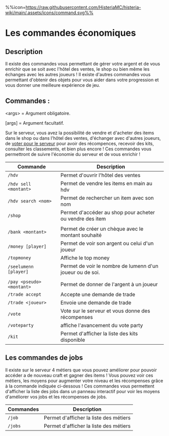 %%icon=https://raw.githubusercontent.com/HisteriaMC/histeria-wiki/main/.assets/icons/command.svg%%
# Les commandes économiques

## Description
Il existe des commandes vous permettant de gérer votre argent et de vous enrichir que se soit avec l'hôtel des ventes, le shop ou bien même les échanges avec les autres joueurs ! Il existe d'autres commandes vous permettant d'obtenir des objets pour vous aider dans votre progression et vous donner une meilleure expérience de jeu.

## Commandes :

\<args\> = Argument obligatoire.

[args] = Argument facultatif.

Sur le serveur, vous avez la possibilité de vendre et d'acheter des items dans le shop ou dans l'hôtel des ventes, d'échanger avec d'autres joueurs, de [voter pour le serveur](https://minecraftpocket-servers.com/server/82450/vote) pour avoir des récompences, recevoir des kits, consulter les classements, et bien plus encore ! Ces commandes vous permettront de suivre l'économie du serveur et de vous enrichir !

| Commande | Description |
| --- | --- |
|`/hdv`|Permet d'ouvrir l'hôtel des ventes|
|`/hdv sell <montant>`|Permet de vendre les items en main au hdv|
|`/hdv search <nom>`|Permet de rechercher un item avec son nom|
|`/shop`|Permet d'accéder au shop pour acheter ou vendre des item|
|  |  |
|`/bank <montant>`|Permet de créer un chèque avec le montant souhaité|
|`/money [player]`|Permet de voir son argent ou celui d'un joueur|
|`/topmoney`|Affiche le top money|
|`/seelumenn [player]`|Permet de voir le nombre de lumenn d'un joueur ou de soi.|
|  |  |
|`/pay <pseudo> <montant>`|Permet de donner de l'argent à un joueur|
|`/trade accept`|Accepte une demande de trade|
|`/trade <joueur>`|Envoie une demande de trade|
|`/vote`|Vote sur le serveur et vous donne des récompenses|
|`/voteparty`|affiche l'avancement du vote party|
|`/kit`|Permet d'afficher la liste des kits disponible|

## Les commandes de jobs
Il existe sur le serveur 4 métiers que vous pouvez améliorer pour pouvoir accéder a de nouveau craft et gagner des items ! Vous pouvez voir ces métiers, les moyens pour augmenter votre niveau et les récompenses grâce à la commande indiquée ci-dessous !
Ces commandes vous permettent d'afficher la liste des jobs dans un panneau interactif pour voir les moyens d'améliorer vos jobs et les récompenses de jobs.

| Commandes | Description |
|---|---|
|`/job`|Permet d'afficher la liste des métiers|
|`/jobs`|Permet d'afficher la liste des métiers|

